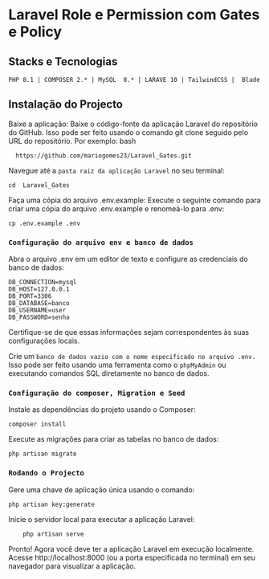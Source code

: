# Laravel Role e Permission com Gates e Policy
## Stacks e Tecnologias
 `PHP 8.1 | COMPOSER 2.* | MySQL  8.* | LARAVE 10 | TailwindCSS |  Blade`
 
## Instalação do Projecto 

Baixe a aplicação: Baixe o código-fonte da aplicação Laravel do repositório do GitHub. Isso pode ser feito usando o comando git clone seguido pelo URL do repositório. Por exemplo:
bash

      https://github.com/mariogomes23/Laravel_Gates.git
    

Navegue até a `pasta raiz da aplicação Laravel` no seu terminal:

    cd  Laravel_Gates
Faça uma cópia do arquivo .env.example: Execute o seguinte comando para criar uma cópia do arquivo .env.example e renomeá-lo para .env:

    cp .env.example .env

### `Configuração do arquivo env e banco de dados`

Abra o arquivo .env em um editor de texto e configure as credenciais do banco de dados:

    DB_CONNECTION=mysql
    DB_HOST=127.0.0.1
    DB_PORT=3306
    DB_DATABASE=banco
    DB_USERNAME=user
    DB_PASSWORD=senha

Certifique-se de que essas informações sejam correspondentes às suas configurações locais.

 Crie um `banco de dados vazio com o nome especificado no arquivo .env.` Isso pode ser feito usando uma ferramenta como o `phpMyAdmin` ou executando comandos SQL diretamente no banco de dados.

### `Configuração do composer, Migration e Seed`

Instale as dependências do projeto usando o Composer:

    composer install

Execute as migrações para criar as tabelas no banco de dados:

    php artisan migrate


### `Rodando o Projecto`
Gere uma chave de aplicação única usando o comando:

    php artisan key:generate

Inicie o servidor local para executar a aplicação Laravel:

        php artisan serve

Pronto! Agora você deve ter a aplicação Laravel em execução localmente. 
    Acesse http://localhost:8000 (ou a porta especificada no terminal) em seu navegador para visualizar a aplicação.
